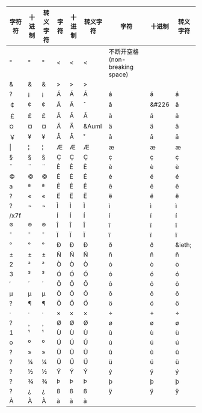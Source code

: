 | 字符符 | 十进制 | 转义字符 | 字符    | 十进制 | 转义字符 | 字符                           | 十进制 | 转义字符 |
| ------ | ------ | -------- | ------- | ------ | -------- | ------------------------------ | ------ | -------- |
| "      | &#34;  | &quot;   | <       | &#60;  | &lt;     | 不断开空格(non-breaking space) | &#160; | &nbsp;   |
| &      | &#38;  | &amp;    | >       | &#62;  | &gt;     |                                |        |          |
| ?      | &#161; | &iexcl;  | Á       | &#193; | &Aacute; | á                              | &#225; | &aacute; |
| ￠     | &#162; | &cent;   | Â       | &#194; | &circ;   | â                              | &#226  | &acirc;  |
| ￡     | &#163; | &pound;  | Ã       | &#195; | &Atilde; | ã                              | &#227; | &atilde; |
| ¤      | &#164; | &curren; | Ä       | &#196; | &Auml    | ä                              | &#228; | &auml;   |
| ￥     | &#165; | &yen;    | Å       | &#197; | &ring;   | å                              | &#229; | &aring;  |
| \|     | &#166; | &brvbar; | Æ       | &#198; | &AElig;  | æ                              | &#230; | &aelig;  |
| §      | &#167; | &sect;   | Ç       | &#199; | &Ccedil; | ç                              | &#231; | &ccedil; |
| ¨      | &#168; | &uml;    | È       | &#200; | &Egrave; | è                              | &#232; | &egrave; |
| ©      | &#169; | &copy;   | É       | &#201; | &Eacute; | é                              | &#233; | &eacute; |
| a      | &#170; | &ordf;   | Ê       | &#202; | &Ecirc;  | ê                              | &#234; | &ecirc;  |
| ?      | &#171; | &laquo;  | Ë       | &#203; | &Euml;   | ë                              | &#235; | &euml;   |
| ?      | &#172; | &not;    | Ì       | &#204; | &Igrave; | ì                              | &#236; | &igrave; |
| /x7f   | &#173; | &shy;    | Í       | &#205; | &Iacute; | í                              | &#237; | &iacute; |
| ®      | &#174; | &reg;    | Î       | &#206; | &Icirc;  | î                              | &#238; | &icirc;  |
| ˉ      | &#175; | &macr;   | Ï       | &#207; | &Iuml;   | ï                              | &#239; | &iuml;   |
| °      | &#176; | &deg;    | Ð       | &#208; | &ETH;    | ð                              | &#240; | &ieth;   |
| ±      | &#177; | &plusmn; | Ñ       | &#209; | &Ntilde; | ñ                              | &#241; | &ntilde; |
| 2      | &#178; | &sup2;   | Ò       | &#210; | &Ograve; | ò                              | &#242; | &ograve; |
| 3      | &#179; | &sup3;   | Ó       | &#211; | &Oacute; | ó                              | &#243; | &oacute; |
| ′      | &#180; | &acute;  | Ô       | &#212; | &Ocirc;  | ô                              | &#244; | &ocirc;  |
| μ      | &#181; | &micro;  | Õ       | &#213; | &Otilde; | õ                              | &#245; | &otilde; |
| ?      | &#182; | &para;   | Ö       | &#214; | &Ouml;   | ö                              | &#246; | &ouml;   |
| ·      | &#183; | &middot; | &times; | &#215; | &times;  | ÷                              | &#247; | &divide; |
| ?      | &#184; | &cedil;  | Ø       | &#216; | &Oslash; | ø                              | &#248; | &oslash; |
| 1      | &#185; | &sup1;   | Ù       | &#217; | &Ugrave; | ù                              | &#249; | &ugrave; |
| o      | &#186; | &ordm;   | Ú       | &#218; | &Uacute; | ú                              | &#250; | &uacute; |
| ?      | &#187; | &raquo;  | Û       | &#219; | &Ucirc;  | û                              | &#251; | &ucirc;  |
| ?      | &#188; | &frac14; | Ü       | &#220; | &Uuml;   | ü                              | &#252; | &uuml;   |
| ?      | &#189; | &frac12; | Ý       | &#221; | &Yacute; | ý                              | &#253; | &yacute; |
| ?      | &#190; | &frac34; | Þ       | &#222; | &THORN;  | þ                              | &#254; | &thorn;  |
| ?      | &#191; | &iquest; | ß       | &#223; | &szlig;  | ÿ                              | &#255; | &yuml;   |
| À      | &#192; | &Agrave; | à       | &#224; | &agrave; |                                |        |          |